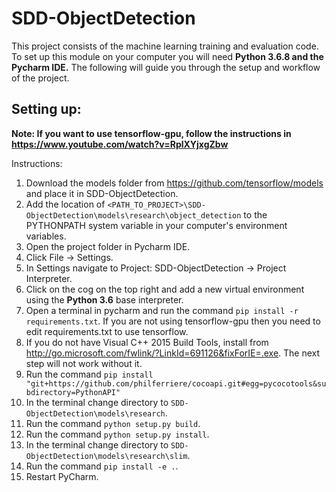 # SDD-ObjectDetection



This project consists of the machine learning training and evaluation code. To set up this module on your computer you will need **Python 3.6.8 and the Pycharm IDE.**
The following  will guide you through the setup and workflow of the project.

## Setting up:
**Note: If you want to use tensorflow-gpu, follow the instructions in https://www.youtube.com/watch?v=RplXYjxgZbw**    

Instructions:
1. Download the models folder from https://github.com/tensorflow/models and place it in SDD-ObjectDetection.
2. Add the location of ```<PATH_TO_PROJECT>\SDD-ObjectDetection\models\research\object_detection``` to the PYTHONPATH system variable in your computer's environment variables.
3. Open the project folder in Pycharm IDE.
4. Click File -> Settings.
5. In Settings navigate to Project: SDD-ObjectDetection -> Project Interpreter.
6. Click on the cog on the top right and add a new virtual environment using the **Python 3.6** base interpreter.
7. Open a terminal in pycharm and run the command ```pip install -r requirements.txt```. If you are not using tensorflow-gpu then you need to edit requirements.txt to use tensorflow.
8. If you do not have Visual C++ 2015 Build Tools, install from http://go.microsoft.com/fwlink/?LinkId=691126&fixForIE=.exe. The next step will not work without it.
9. Run the command ```pip install "git+https://github.com/philferriere/cocoapi.git#egg=pycocotools&subdirectory=PythonAPI"```
10. In the terminal change directory to ```SDD-ObjectDetection\models\research```.
11. Run the command ```python setup.py build```.
12. Run the command ```python setup.py install```.
13. In the terminal change directory to ```SDD-ObjectDetection\models\research\slim```.
14. Run the command ```pip install -e .```.
15. Restart PyCharm.


